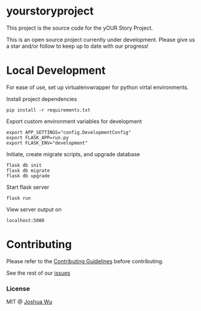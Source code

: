 # yourstoryproject
This project is the source code for the yOUR Story Project.

This is an open source project currently under development. Please give us a star and/or follow to keep up to date with our progress!


# Local Development
For ease of use, set up virtualenvwrapper for python virtal environments.

Install project dependencies
```
pip install -r requirements.txt
```

Export custom environment variables for development
```
export APP_SETTINGS="config.DevelopmentConfig"
export FLASK_APP=run.py
export FLASK_ENV="development"
```

Initiate, create migrate scripts, and upgrade database
```
flask db init
flask db migrate
flask db upgrade
```

Start flask server
```
flask run
```
View server output on
```
localhost:5000
```

# Contributing
Please refer to the [Contributing Guidelines](./CONTRIBUTING.md) before contributing.

See the rest of our [issues](https://github.com/jwu910/yourstoryproject/issues)


### License
MIT @ [Joshua Wu](https://www.npmjs.com/~jwu910)
